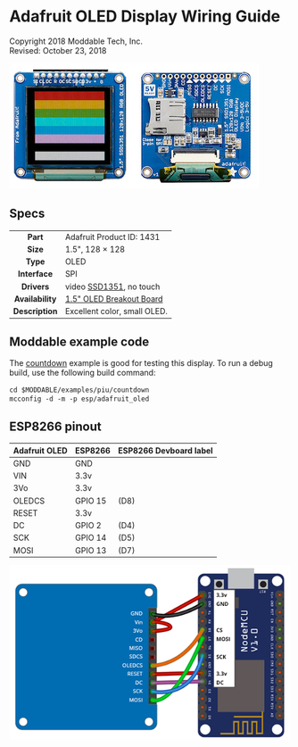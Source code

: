 # Adafruit OLED Display Wiring Guide
Copyright 2018 Moddable Tech, Inc.<BR>
Revised: October 23, 2018

![](./images/adafruit-oled.jpg)

## Specs

| | |
| :---: | :--- |
| **Part** | Adafruit Product ID: 1431
| **Size** | 1.5", 128 × 128
| **Type** | OLED
| **Interface** | SPI
| **Drivers** | video [SSD1351](../../documentation/drivers/ssd1351/ssd1351.md), no touch
| **Availability** | [1.5" OLED Breakout Board](https://www.adafruit.com/product/1431)
| **Description** | Excellent color, small OLED.


## Moddable example code

The [countdown](../../examples/piu/countdown/) example is good for testing this display. To run a debug build, use the following build command:

```
cd $MODDABLE/examples/piu/countdown
mcconfig -d -m -p esp/adafruit_oled
```

## ESP8266 pinout

| Adafruit OLED | ESP8266 | ESP8266 Devboard label
| --- | --- | --- |
| GND | GND |
| VIN | 3.3v |
| 3Vo | 3.3v |
| OLEDCS | GPIO 15| (D8)
| RESET | 3.3v  |
| DC | GPIO 2 | (D4)
| SCK | GPIO 14 | (D5)
| MOSI | GPIO 13 | (D7)

![Generic 2.4"-2.8" wiring illustration](images/adafruit-oled-wiring2.png)

